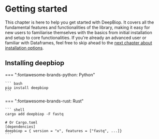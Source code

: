 # Getting started

This chapter is here to help you get started with DeepBiop.
It covers all the fundamental features and functionalities of the library, making it easy for new users to familiarise themselves with the basics from initial installation and setup to core functionalities.
If you're already an advanced user or familiar with Dataframes, feel free to skip ahead to the [next chapter about installation options](installation.md).

## Installing deepbiop

=== ":fontawesome-brands-python: Python"

````
``` bash
pip install deepbiop
```
````

=== ":fontawesome-brands-rust: Rust"

````
``` shell
cargo add deepbiop -F fastq

# Or Cargo.toml
[dependencies]
deepbiop = { version = "x", features = ["fastq", ...]}
```
````

<!-- In the example below you see that we select `col('*')`. The asterisk stands for all columns. -->

<!-- {{code_block('user-guide/getting-started/expressions','select',\['select'\])}} -->

<!-- ```python exec="on" result="text" session="getting-started/expressions" -->
<!-- --8<-- "python/user-guide/getting-started/expressions.py:setup" -->
<!-- print( -->
<!--     --8<-- "python/user-guide/getting-started/expressions.py:select" -->
<!-- ) -->
<!-- ``` -->
